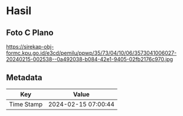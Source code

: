 # Hasil

## Foto C Plano

https://sirekap-obj-formc.kpu.go.id/e3cd/pemilu/ppwp/35/73/04/10/06/3573041006027-20240215-002538--0a492038-b084-42e1-9405-02fb2176c970.jpg


## Metadata

| Key        | Value               |
| ---------- | ------------------- |
| Time Stamp | 2024-02-15 07:00:44 |



